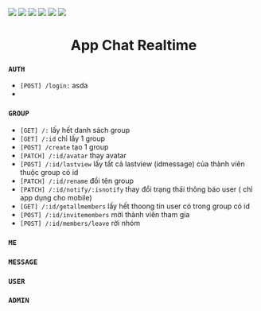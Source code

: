 <p>
<img src="https://img.shields.io/badge/TypeScript-007ACC?style=for-the-badge&logo=typescript&logoColor=white" />

<img src = "https://img.shields.io/badge/Node.js-43853D?style=for-the-badge&logo=node.js&logoColor=white">

<img src = "https://img.shields.io/badge/Socket.io-black?style=for-the-badge&logo=socket.io&badgeColor=010101)">
<img src = "https://img.shields.io/badge/Google%20Drive-4285F4?style=for-the-badge&logo=googledrive&logoColor=white">
<img src = "https://img.shields.io/badge/MySQL-00000F?style=for-the-badge&logo=mysql&logoColor=white">
<img src= "https://img.shields.io/badge/Express.js-404D59?style=for-the-badge">
</p>
<H1 align="center"> App Chat Realtime  </H1>

### `AUTH`

- `[POST] /login:` asda
-

### `GROUP`

- `[GET] /:` lấy hết danh sách group
- `[GET] /:id` chỉ lấy 1 group
- `[POST] /create` tạo 1 group
- `[PATCH] /:id/avatar` thay avatar
- `[POST] /:id/lastview` lấy tất cả lastview (idmessage) của thành viên thuộc group có id
- `[PATCH] /:id/rename` đổi tên group
- `[PATCH] /:id/notify/:isnotify` thay đổi trạng thái thông báo user ( chỉ app dụng cho mobile)
- `[GET] /:id/getallmembers` lấy hết thoong tin user có trong group có id
- `[POST] /:id/invitemembers` mời thành viên tham gia
- `[POST] /:id/members/leave` rời nhóm

### `ME`

### `MESSAGE`

### `USER`

### `ADMIN`
